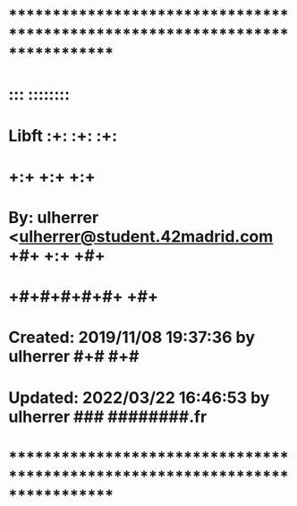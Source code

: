 # **************************************************************************** #
#                                                                              #
#                                                         :::      ::::::::    #
#    Libft                                              :+:      :+:    :+:    #
#                                                     +:+ +:+         +:+      #
#    By: ulherrer <ulherrer@student.42madrid.com    +#+  +:+       +#+         #
#                                                 +#+#+#+#+#+   +#+            #
#    Created: 2019/11/08 19:37:36 by ulherrer          #+#    #+#              #
#    Updated: 2022/03/22 16:46:53 by ulherrer         ###   ########.fr        #
#                                                                              #
# **************************************************************************** #
